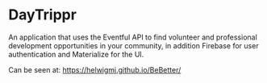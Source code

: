 # DayTrippr
An application that uses the Eventful API to find volunteer and professional development opportunities in your community, in addition Firebase for user authentication and Materialize for the UI.
 
Can be seen at: https://helwigmj.github.io/BeBetter/
